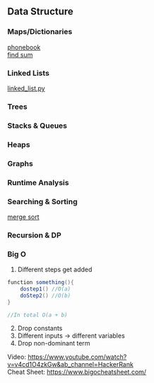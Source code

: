 ## Data Structure

### Maps/Dictionaries
[phonebook](https://github.com/kwdaisuke/Biblio/blob/main/Data%20Structure/phonebook.py) \
[find sum](https://github.com/kwdaisuke/Biblio/blob/main/Data%20Structure/findsum.py)

### Linked Lists
[linked_list.py](https://github.com/kwdaisuke/Biblio/blob/main/Data%20Structure/linked_list.py)
### Trees

### Stacks & Queues

### Heaps

### Graphs

### Runtime Analysis

### Searching & Sorting
[merge sort](https://github.com/kwdaisuke/Biblio/blob/main/Data%20Structure/merge_sort.py)

### Recursion & DP

### Big O

1. Different steps get added

```java
function something(){
    dostep1() //O(a)
    doStep2() //O(b)
}

//In total O(a + b)
```
2. Drop constants
3. Different inputs -> different variables
4. Drop non-dominant term

Video: https://www.youtube.com/watch?v=v4cd1O4zkGw&ab_channel=HackerRank \
Cheat Sheet: https://www.bigocheatsheet.com/